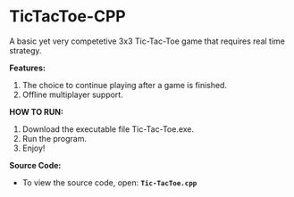 # TicTacToe-CPP

A basic yet very competetive 3x3 Tic-Tac-Toe game that requires real time strategy.

**Features:**
1. The choice to continue playing after a game is finished.
2. Offline multiplayer support.

**HOW TO RUN:**
1. Download the executable file Tic-Tac-Toe.exe.
2. Run the program.
3. Enjoy!

**Source Code:**
- To view the source code, open: **`Tic-TacToe.cpp`**
